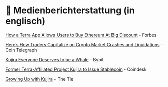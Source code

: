 # 🎦 Medienberichterstattung (in englisch)

[How a Terra App Allows Users to Buy Ethereum At Big Discount](https://www.forbes.com/sites/youngjoseph/2021/12/28/how-a-terra-app-allows-users-to-buy-ethereum-at-big-discount/?sh=5dad9cd73dc7) - Forbes

[Here’s How Traders Capitalize on Crypto Market Crashes and Liquidations](https://cointelegraph.com/news/here-s-how-traders-capitalize-on-crypto-market-crashes-and-liquidations) - Coin Telegraph

[Kujira Everyone Deserves to be a Whale](https://blog.bybit.com/en-US/post/kujira-everyone-deserves-to-be-a-whale-blt775ca9f6ea3cb5eb/) - Bybit

[Former Terra-Affiliated Project Kujira to Issue Stablecoin](https://www.coindesk.com/markets/2022/08/09/former-terra-affiliated-project-kujira-to-issue-stablecoin/) - Coindesk

[Growing Up with Kujira](https://research.thetie.io/growing-up-with-kujira/) - The Tie
